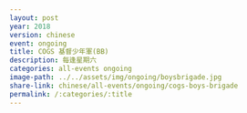 ```yaml
---
layout: post
year: 2018
version: chinese
event: ongoing
title: COGS 基督少年軍(BB)
description: 每逢星期六
categories: all-events ongoing
image-path: ../../assets/img/ongoing/boysbrigade.jpg
share-link: chinese/all-events/ongoing/cogs-boys-brigade
permalink: /:categories/:title
---
```

